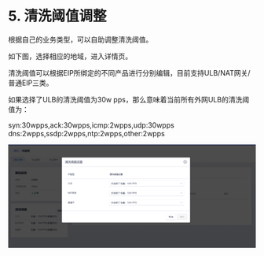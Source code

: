 # 5. 清洗阈值调整

根据自己的业务类型，可以自助调整清洗阈值。

如下图，选择相应的地域，进入详情页。

清洗阈值可以根据EIP所绑定的不同产品进行分别编辑，目前支持ULB/NAT网关/普通EIP三类。

如果选择了ULB的清洗阈值为30w pps，那么意味着当前所有外网ULB的清洗阈值为：

syn:30wpps,ack:30wpps,icmp:2wpps,udp:30wpps
dns:2wpps,ssdp:2wpps,ntp:2wpps,other:2wpps

![](/images/uclean/opintro/清洗阈值.png)

